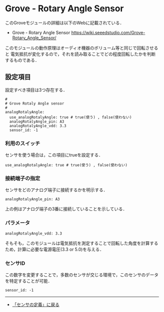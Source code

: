 # Grove - Rotary Angle Sensor

このGroveモジュールの詳細は以下のWebに記載されている．

- Grove - Rotary Angle Sensor https://wiki.seeedstudio.com/Grove-Rotary_Angle_Sensor/


このモジュールの動作原理はオーディオ機器のボリューム等と同じで回転させると
電気抵抗が変化するので，それを読み取ることでどの程度回転したかを判断するものである．


## 設定項目
設定すべき項目は3つ存在する．

```
#
# Grove Rotaly Angle sensor
#
analogRotalyAngle:
  use_analogRotalyAngle: true # true(使う) , false(使わない)
  analogRotalyAngle_pin: A3
  analogRotalyAngle_vdd: 3.3
  sensor_id: -1
```

### 利用のスイッチ
センサを使う場合は，この項目にtrueを設定する．
```
use_analogRotalyAngle: true # true(使う) , false(使わない)
```

### 接続端子の指定
センサをどのアナログ端子に接続するかを明示する．
```
analogRotalyAngle_pin: A3
```

上の例はアナログ端子の3番に接続していることを示している．


### パラメータ
```
analogRotalyAngle_vdd: 3.3
```
そもそも，このモジュールは電気抵抗を測定することで回転した角度を計算するため，計算に必要な電源電圧(3.3 or 5.0)を与える．

### センサID
この数字を変更することで，多数のセンサが交じる環境で，このセンサのデータを特定することが可能．
```
sensor_id: -1
```
***

- [「センサの定義」に戻る](../SensorDefinition.md)
